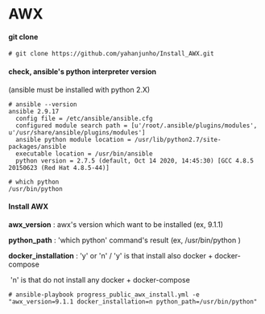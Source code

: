 # AWX

#### git clone

```
# git clone https://github.com/yahanjunho/Install_AWX.git
```





#### check, ansible's python interpreter version

(ansible must be installed with python 2.X)

```
# ansible --version
ansible 2.9.17
  config file = /etc/ansible/ansible.cfg
  configured module search path = [u'/root/.ansible/plugins/modules', u'/usr/share/ansible/plugins/modules']
  ansible python module location = /usr/lib/python2.7/site-packages/ansible
  executable location = /usr/bin/ansible
  python version = 2.7.5 (default, Oct 14 2020, 14:45:30) [GCC 4.8.5 20150623 (Red Hat 4.8.5-44)]
```

```
# which python
/usr/bin/python
```





#### Install AWX

**awx_version** : awx's version which want to be installed (ex, 9.1.1)

**python_path** : 'which python' command's result (ex, /usr/bin/python )

**docker_installation** : 'y' or 'n' / 'y' is that install also docker + docker-compose

​                                                      'n' is that do not install any docker + docker-compose

```
# ansible-playbook progress_public_awx_install.yml -e "awx_version=9.1.1 docker_installation=n python_path=/usr/bin/python"
```


